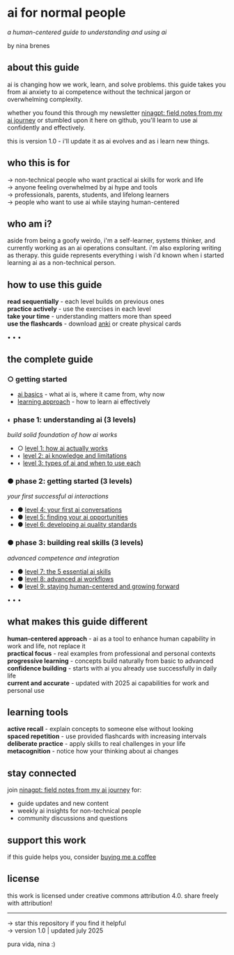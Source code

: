 # ai for normal people
*a human-centered guide to understanding and using ai*

by nina brenes

## about this guide
ai is changing how we work, learn, and solve problems. this guide takes you from ai anxiety to ai competence without the technical jargon or overwhelming complexity.

whether you found this through my newsletter [ninagpt: field notes from my ai journey](https://ninaverse.kit.com/36228eea47) or stumbled upon it here on github, you'll learn to use ai confidently and effectively.

this is version 1.0 - i'll update it as ai evolves and as i learn new things.

## who this is for
→ non-technical people who want practical ai skills for work and life  
→ anyone feeling overwhelmed by ai hype and tools  
→ professionals, parents, students, and lifelong learners  
→ people who want to use ai while staying human-centered

## who am i?
aside from being a goofy weirdo, i'm a self-learner, systems thinker, and currently working as an ai operations consultant. i'm also exploring writing as therapy. this guide represents everything i wish i'd known when i started learning ai as a non-technical person.

## how to use this guide
**read sequentially** - each level builds on previous ones  
**practice actively** - use the exercises in each level  
**take your time** - understanding matters more than speed  
**use the flashcards** - download [anki](https://ankiweb.net/) or create physical cards

• • •

## the complete guide

### ○ getting started
- [ai basics](ai-basics.md) - what ai is, where it came from, why now  
- [learning approach](learning-approach.md) - how to learn ai effectively

### ◐ phase 1: understanding ai (3 levels)
*build solid foundation of how ai works*  
- ○ [level 1: how ai actually works](level-1.md)  
- ◐ [level 2: ai knowledge and limitations](level-2.md)  
- ◐ [level 3: types of ai and when to use each](level-3.md)

### ● phase 2: getting started (3 levels)
*your first successful ai interactions*  
- ● [level 4: your first ai conversations](level-4.md)  
- ● [level 5: finding your ai opportunities](level-5.md)  
- ● [level 6: developing ai quality standards](level-6.md)

### ● phase 3: building real skills (3 levels)
*advanced competence and integration*  
- ● [level 7: the 5 essential ai skills](level-7.md)  
- ● [level 8: advanced ai workflows](level-8.md)  
- ● [level 9: staying human-centered and growing forward](level-9.md)

• • •

## what makes this guide different
**human-centered approach** - ai as a tool to enhance human capability in work and life, not replace it  
**practical focus** - real examples from professional and personal contexts  
**progressive learning** - concepts build naturally from basic to advanced  
**confidence building** - starts with ai you already use successfully in daily life  
**current and accurate** - updated with 2025 ai capabilities for work and personal use

## learning tools
**active recall** - explain concepts to someone else without looking  
**spaced repetition** - use provided flashcards with increasing intervals  
**deliberate practice** - apply skills to real challenges in your life  
**metacognition** - notice how your thinking about ai changes

## stay connected
join [ninagpt: field notes from my ai journey](https://ninaverse.kit.com/36228eea47) for:
- guide updates and new content
- weekly ai insights for non-technical people
- community discussions and questions

## support this work
if this guide helps you, consider [buying me a coffee](https://buymeacoffee.com/ninabrenes)

## license
this work is licensed under creative commons attribution 4.0. share freely with attribution!

---
→ star this repository if you find it helpful  
→ version 1.0 | updated july 2025

pura vida, nina :)
